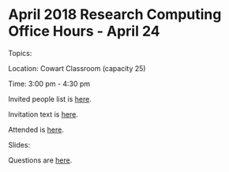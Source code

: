 # April 2018 Research Computing Office Hours -  April 24


Topics: 




Location: Cowart Classroom (capacity 25)

Time: 3:00 pm - 4:30 pm

Invited people list is [here]().

Invitation text is [here]().

Attended is [here]().


Slides:


Questions are [here]().
